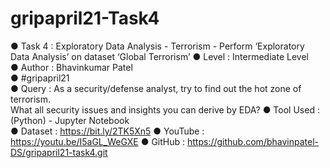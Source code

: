 # gripapril21-Task4
 
 ● Task 4    :  Exploratory Data Analysis - Terrorism - Perform ‘Exploratory Data Analysis’ on dataset ‘Global Terrorism’
 ● Level     :  Intermediate Level  
 ● Author    :  Bhavinkumar Patel  
 ● #gripapril21  
 ● Query     :  As a security/defense analyst, try to find out the hot zone of terrorism.   
                What all security issues and insights you can derive by EDA?
 ● Tool Used :  (Python) - Jupyter Notebook   
 ● Dataset   :  https://bit.ly/2TK5Xn5 
 ● YouTube   :  https://youtu.be/I5aGL_WeGXE 
 ● GitHub    :  https://github.com/bhavinpatel-DS/gripapril21-task4.git
